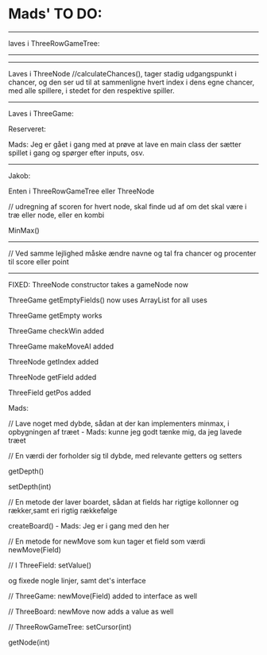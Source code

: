 # Mads' TO DO:


_____________________________________________________________________________________________________________

laves i ThreeRowGameTree:






-----------------------
____________________________________________________________________________________________
Laves i ThreeNode
//calculateChances(), tager stadig udgangspunkt i chancer, og den ser ud til at sammenligne hvert index i dens egne chancer, med alle spillere, i stedet for den respektive spiller.
____________________________________________________________________________________________

Laves i ThreeGame:






Reserveret:

Mads:
Jeg er gået i gang med at prøve at lave en main class der sætter spillet i gang og spørger efter inputs, osv.





____________________________________________________________________________________________
Jakob:

Enten i ThreeRowGameTree eller ThreeNode

// udregning af scoren for hvert node, skal finde ud af om det skal være i træ eller node, eller en kombi

MinMax()

-------------------

// Ved samme lejlighed måske ændre navne og tal fra chancer og procenter til score eller point
____________________________________________________________________________________________
FIXED:
ThreeNode constructor takes a gameNode now

ThreeGame getEmptyFields() now uses ArrayList for all uses

ThreeGame getEmpty works

ThreeGame checkWin added

ThreeGame makeMoveAI added

ThreeNode getIndex added

ThreeNode getField added

ThreeField getPos added

Mads:

// Lave noget med dybde, sådan at der kan implementers minmax, i opbygningen af træet - Mads: kunne jeg godt tænke mig, da jeg lavede træet

// En værdi der forholder sig til dybde, med relevante getters og setters

getDepth()

setDepth(int)

// En metode der laver boardet, sådan at fields har rigtige kollonner og rækker,samt eri rigtig rækkefølge

createBoard() - Mads: Jeg er i gang med den her

// En metode for newMove som kun tager et field som værdi
newMove(Field)

// I ThreeField:
setValue()

og fixede nogle linjer, samt det's interface

// ThreeGame:
newMove(Field)
added to interface as well

// ThreeBoard:
newMove now adds a value as well

// ThreeRowGameTree:
setCursor(int)

getNode(int)
